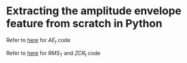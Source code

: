 # Extracting the amplitude envelope feature from scratch in Python
Refer to [here](https://github.com/musikalkemist/AudioSignalProcessingForML/blob/master/8-%20Implementing%20the%20amplitude%20envelope/Implementing%20the%20amplitude%20envelope.ipynb) for $AE_t$ code


Refer to [here](https://github.com/musikalkemist/AudioSignalProcessingForML/blob/master/9-%20RMS%20energy%20and%20zero-crossing%20rate/RMS%20Energy%20and%20Zero-Crossing%20Rate.ipynb) for $RMS_T$ and $ZCR_t$ code